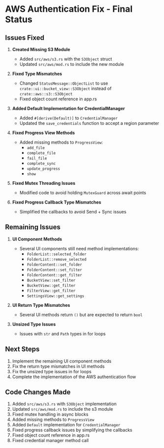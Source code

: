# AWS Authentication Fix - Final Status

## Issues Fixed

1. **Created Missing S3 Module**
   - Added `src/aws/s3.rs` with the `S3Object` struct
   - Updated `src/aws/mod.rs` to include the new module

2. **Fixed Type Mismatches**
   - Changed `StatusMessage::ObjectList` to use `crate::ui::bucket_view::S3Object` instead of `crate::aws::s3::S3Object`
   - Fixed object count reference in app.rs

3. **Added Default Implementation for CredentialManager**
   - Added `#[derive(Default)]` to `CredentialManager`
   - Updated the `save_credentials` function to accept a region parameter

4. **Fixed Progress View Methods**
   - Added missing methods to `ProgressView`:
     - `add_file`
     - `complete_file`
     - `fail_file`
     - `complete_sync`
     - `update_progress`
     - `show`

5. **Fixed Mutex Threading Issues**
   - Modified code to avoid holding `MutexGuard` across await points

6. **Fixed Progress Callback Type Mismatches**
   - Simplified the callbacks to avoid Send + Sync issues

## Remaining Issues

1. **UI Component Methods**
   - Several UI components still need method implementations:
     - `FolderList::selected_folder`
     - `FolderList::remove_selected`
     - `FolderContent::set_folder`
     - `FolderContent::set_filter`
     - `FolderContent::get_filter`
     - `BucketView::set_filter`
     - `BucketView::get_filter`
     - `FilterView::get_filter`
     - `SettingsView::get_settings`

2. **UI Return Type Mismatches**
   - Several UI methods return `()` but are expected to return `bool`

3. **Unsized Type Issues**
   - Issues with `str` and `Path` types in for loops

## Next Steps

1. Implement the remaining UI component methods
2. Fix the return type mismatches in UI methods
3. Fix the unsized type issues in for loops
4. Complete the implementation of the AWS authentication flow

## Code Changes Made

1. Added `src/aws/s3.rs` with `S3Object` implementation
2. Updated `src/aws/mod.rs` to include the s3 module
3. Fixed mutex handling in async blocks
4. Added missing methods to `ProgressView`
5. Added `Default` implementation for `CredentialManager`
6. Fixed progress callback issues by simplifying the callbacks
7. Fixed object count reference in app.rs
8. Fixed credential manager method call
